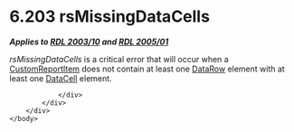 <html dir="LTR" xmlns:mshelp="http://msdn.microsoft.com/mshelp" xmlns:ddue="http://ddue.schemas.microsoft.com/authoring/2003/5" xmlns:xlink="http://www.w3.org/1999/xlink" xmlns:tool="http://www.microsoft.com/tooltip">
    <head>
        <meta http-equiv="Content-Type" content="text/html; CHARSET=utf-8"></meta>
        <meta name="save" content="history"></meta>
        <title>6.203 rsMissingDataCells</title>
        <xml>
            <mshelp:toctitle title="6.203 rsMissingDataCells"></mshelp:toctitle>
            <mshelp:rltitle title="[MS-RDL]: rsMissingDataCells"></mshelp:rltitle>
            <mshelp:keyword index="A" term="12869258-e76b-4951-801b-bea1f0b5f31c"></mshelp:keyword>
            <mshelp:attr name="DCSext.ContentType" value="open specification"></mshelp:attr>
            <mshelp:attr name="AssetID" value="12869258-e76b-4951-801b-bea1f0b5f31c"></mshelp:attr>
            <mshelp:attr name="TopicType" value="kbRef"></mshelp:attr>
            <mshelp:attr name="DCSext.Title" value="[MS-RDL]: rsMissingDataCells" />
        </xml>
    </head>
    <body>
        <div id="header">
            <h1 class="heading">6.203 rsMissingDataCells</h1>
        </div>
        <div id="mainSection">
            <div id="mainBody">
                <div id="allHistory" class="saveHistory"></div>
                <div id="sectionSection0" class="section" name="collapseableSection">
                    

<p><b><i>Applies to </i></b><a href="a7e2ad00-07c8-4f6d-80ab-3ad55df7b233.htm"><b><i>RDL 2003/10</i></b></a><b><i>
and </i></b><a href="3ebe2912-4958-4832-b391-cad1f5e13338.htm"><b><i>RDL 2005/01</i></b></a></p>

<p><i>rsMissingDataCells</i> is a critical error that will
occur when a <a href="6bb7b35c-e517-4444-a96b-9f2ccdd1a642.htm">CustomReportItem</a>
does not contain at least one <a href="e594b317-1358-4af1-b555-a153daf8fc72.htm">DataRow</a> element with at
least one <a href="8d4f08f4-2da6-4829-8d90-9bf11e042c94.htm">DataCell</a>
element.</p>


                </div>
            </div>
        </div>
    </body>
</html>